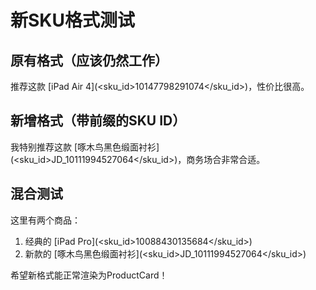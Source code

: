 # 新SKU格式测试

## 原有格式（应该仍然工作）
推荐这款 [iPad Air 4](<sku_id>10147798291074</sku_id>)，性价比很高。

## 新增格式（带前缀的SKU ID）
我特别推荐这款 [啄木鸟黑色缎面衬衫](<sku_id>JD_10111994527064</sku_id>)，商务场合非常合适。

## 混合测试
这里有两个商品：
1. 经典的 [iPad Pro](<sku_id>10088430135684</sku_id>)
2. 新款的 [啄木鸟黑色缎面衬衫](<sku_id>JD_10111994527064</sku_id>)

希望新格式能正常渲染为ProductCard！